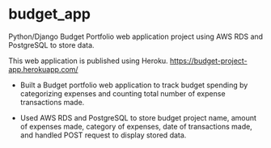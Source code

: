 # budget_app

Python/Django Budget Portfolio web application project using AWS RDS and PostgreSQL to store data.

This web application is published using Heroku. https://budget-project-app.herokuapp.com/

* Built a Budget portfolio web application to track budget spending by categorizing expenses and counting total number of expense transactions made.

* Used AWS RDS and PostgreSQL to store budget project name, amount of expenses made, category of expenses, date of transactions made, and handled POST request to display stored data.
